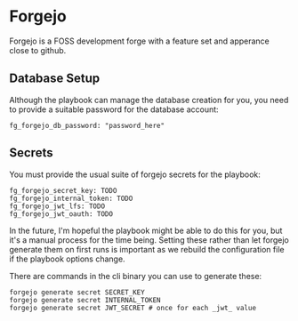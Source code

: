 # Forgejo

Forgejo is a FOSS development forge with a feature set and apperance close to github.

## Database Setup

Although the playbook can manage the database creation for you, you need to provide a suitable password
for the database account:

```
fg_forgejo_db_password: "password_here"
```

## Secrets

You must provide the usual suite of forgejo secrets for the playbook:

```
fg_forgejo_secret_key: TODO
fg_forgejo_internal_token: TODO
fg_forgejo_jwt_lfs: TODO
fg_forgejo_jwt_oauth: TODO
```

In the future, I'm hopeful the playbook might be able to do this for you, but it's a manual process for the
time being. Setting these rather than let forgejo generate them on first runs is important as we rebuild the
configuration file if the playbook options change.

There are commands in the cli binary you can use to generate these:

```
forgejo generate secret SECRET_KEY
forgejo generate secret INTERNAL_TOKEN
forgejo generate secret JWT_SECRET # once for each _jwt_ value
```

